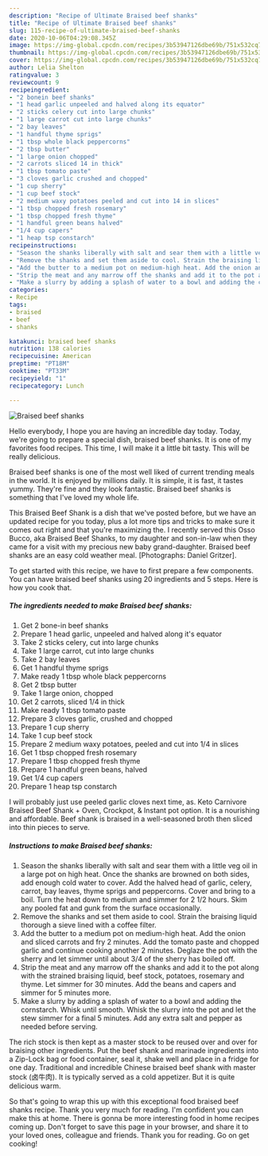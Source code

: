 ```yaml
---
description: "Recipe of Ultimate Braised beef shanks"
title: "Recipe of Ultimate Braised beef shanks"
slug: 115-recipe-of-ultimate-braised-beef-shanks
date: 2020-10-06T04:29:08.345Z
image: https://img-global.cpcdn.com/recipes/3b53947126dbe69b/751x532cq70/braised-beef-shanks-recipe-main-photo.jpg
thumbnail: https://img-global.cpcdn.com/recipes/3b53947126dbe69b/751x532cq70/braised-beef-shanks-recipe-main-photo.jpg
cover: https://img-global.cpcdn.com/recipes/3b53947126dbe69b/751x532cq70/braised-beef-shanks-recipe-main-photo.jpg
author: Lelia Shelton
ratingvalue: 3
reviewcount: 9
recipeingredient:
- "2 bonein beef shanks"
- "1 head garlic unpeeled and halved along its equator"
- "2 sticks celery cut into large chunks"
- "1 large carrot cut into large chunks"
- "2 bay leaves"
- "1 handful thyme sprigs"
- "1 tbsp whole black peppercorns"
- "2 tbsp butter"
- "1 large onion chopped"
- "2 carrots sliced 14 in thick"
- "1 tbsp tomato paste"
- "3 cloves garlic crushed and chopped"
- "1 cup sherry"
- "1 cup beef stock"
- "2 medium waxy potatoes peeled and cut into 14 in slices"
- "1 tbsp chopped fresh rosemary"
- "1 tbsp chopped fresh thyme"
- "1 handful green beans halved"
- "1/4 cup capers"
- "1 heap tsp constarch"
recipeinstructions:
- "Season the shanks liberally with salt and sear them with a little veg oil in a large pot on high heat. Once the shanks are browned on both sides, add enough cold water to cover. Add the halved head of garlic, celery, carrot, bay leaves, thyme sprigs and peppercorns. Cover and bring to a boil. Turn the heat down to medium and simmer for 2 1/2 hours. Skim any pooled fat and gunk from the surface occasionally."
- "Remove the shanks and set them aside to cool. Strain the braising liquid thorough a sieve lined with a coffee filter."
- "Add the butter to a medium pot on medium-high heat. Add the onion and sliced carrots and fry 2 minutes. Add the tomato paste and chopped garlic and continue cooking another 2 minutes. Deglaze the pot with the sherry and let simmer until about 3/4 of the sherry has boiled off."
- "Strip the meat and any marrow off the shanks and add it to the pot along with the strained braising liquid, beef stock, potatoes, rosemary and thyme. Let simmer for 30 minutes. Add the beans and capers and simmer for 5 minutes more."
- "Make a slurry by adding a splash of water to a bowl and adding the cornstarch. Whisk until smooth. Whisk the slurry into the pot and let the stew simmer for a final 5 minutes. Add any extra salt and pepper as needed before serving."
categories:
- Recipe
tags:
- braised
- beef
- shanks

katakunci: braised beef shanks 
nutrition: 138 calories
recipecuisine: American
preptime: "PT18M"
cooktime: "PT33M"
recipeyield: "1"
recipecategory: Lunch

---
```



![Braised beef shanks](https://img-global.cpcdn.com/recipes/3b53947126dbe69b/751x532cq70/braised-beef-shanks-recipe-main-photo.jpg)

Hello everybody, I hope you are having an incredible day today. Today, we're going to prepare a special dish, braised beef shanks. It is one of my favorites food recipes. This time, I will make it a little bit tasty. This will be really delicious.

Braised beef shanks is one of the most well liked of current trending meals in the world. It is enjoyed by millions daily. It is simple, it is fast, it tastes yummy. They're fine and they look fantastic. Braised beef shanks is something that I've loved my whole life.

This Braised Beef Shank is a dish that we&#39;ve posted before, but we have an updated recipe for you today, plus a lot more tips and tricks to make sure it comes out right and that you&#39;re maximizing the. I recently served this Osso Bucco, aka Braised Beef Shanks, to my daughter and son-in-law when they came for a visit with my precious new baby grand-daughter. Braised beef shanks are an easy cold weather meal. [Photographs: Daniel Gritzer].


To get started with this recipe, we have to first prepare a few components. You can have braised beef shanks using 20 ingredients and 5 steps. Here is how you cook that.

<!--inarticleads1-->

##### The ingredients needed to make Braised beef shanks:

1. Get 2 bone-in beef shanks
1. Prepare 1 head garlic, unpeeled and halved along it&#39;s equator
1. Take 2 sticks celery, cut into large chunks
1. Take 1 large carrot, cut into large chunks
1. Take 2 bay leaves
1. Get 1 handful thyme sprigs
1. Make ready 1 tbsp whole black peppercorns
1. Get 2 tbsp butter
1. Take 1 large onion, chopped
1. Get 2 carrots, sliced 1/4 in thick
1. Make ready 1 tbsp tomato paste
1. Prepare 3 cloves garlic, crushed and chopped
1. Prepare 1 cup sherry
1. Take 1 cup beef stock
1. Prepare 2 medium waxy potatoes, peeled and cut into 1/4 in slices
1. Get 1 tbsp chopped fresh rosemary
1. Prepare 1 tbsp chopped fresh thyme
1. Prepare 1 handful green beans, halved
1. Get 1/4 cup capers
1. Prepare 1 heap tsp constarch


I will probably just use peeled garlic cloves next time, as. Keto Carnivore Braised Beef Shank + Oven, Crockpot, &amp; Instant pot option. It is a nourishing and affordable. Beef shank is braised in a well-seasoned broth then sliced into thin pieces to serve. 

<!--inarticleads2-->

##### Instructions to make Braised beef shanks:

1. Season the shanks liberally with salt and sear them with a little veg oil in a large pot on high heat. Once the shanks are browned on both sides, add enough cold water to cover. Add the halved head of garlic, celery, carrot, bay leaves, thyme sprigs and peppercorns. Cover and bring to a boil. Turn the heat down to medium and simmer for 2 1/2 hours. Skim any pooled fat and gunk from the surface occasionally.
1. Remove the shanks and set them aside to cool. Strain the braising liquid thorough a sieve lined with a coffee filter.
1. Add the butter to a medium pot on medium-high heat. Add the onion and sliced carrots and fry 2 minutes. Add the tomato paste and chopped garlic and continue cooking another 2 minutes. Deglaze the pot with the sherry and let simmer until about 3/4 of the sherry has boiled off.
1. Strip the meat and any marrow off the shanks and add it to the pot along with the strained braising liquid, beef stock, potatoes, rosemary and thyme. Let simmer for 30 minutes. Add the beans and capers and simmer for 5 minutes more.
1. Make a slurry by adding a splash of water to a bowl and adding the cornstarch. Whisk until smooth. Whisk the slurry into the pot and let the stew simmer for a final 5 minutes. Add any extra salt and pepper as needed before serving.


The rich stock is then kept as a master stock to be reused over and over for braising other ingredients. Put the beef shank and marinade ingredients into a Zip-Lock bag or food container, seal it, shake well and place in a fridge for one day. Traditional and incredible Chinese braised beef shank with master stock (卤牛肉). It is typically served as a cold appetizer. But it is quite delicious warm. 

So that's going to wrap this up with this exceptional food braised beef shanks recipe. Thank you very much for reading. I'm confident you can make this at home. There is gonna be more interesting food in home recipes coming up. Don't forget to save this page in your browser, and share it to your loved ones, colleague and friends. Thank you for reading. Go on get cooking!
